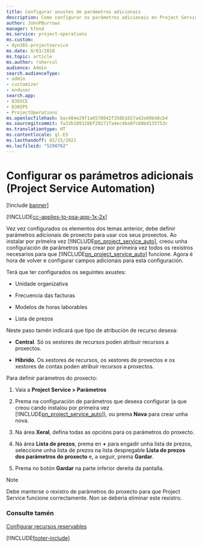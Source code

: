 ```yaml
---
title: Configurar axustes de parámetros adicionais
description: Como configurar os parámetros adicionais en Project Service
author: JohnPBurrows
manager: kfend
ms.service: project-operations
ms.custom:
- dyn365-projectservice
ms.date: 8/03/2018
ms.topic: article
ms.author: ruhercul
audience: Admin
search.audienceType:
- admin
- customizer
- enduser
search.app:
- D365CE
- D365PS
- ProjectOperations
ms.openlocfilehash: bac484e29f1a0578042f350b1657a42e80b48cb4
ms.sourcegitcommit: fa32b1893286f20271fa4ec4be8fc68bd135f53c
ms.translationtype: HT
ms.contentlocale: gl-ES
ms.lasthandoff: 02/15/2021
ms.locfileid: "5290762"
---
```

# <a name="configure-additional-parameter-settings-project-service"></a>Configurar os parámetros adicionais (Project Service Automation)

[!include [banner](../includes/psa-now-project-operations.md)]

[!INCLUDE[cc-applies-to-psa-app-1x-2x](../includes/cc-applies-to-psa-app-1x-2x.md)]

Vez vez configurados os elementos dos temas anterior, debe definir parámetros adicionais de proxecto para usar cos seus proxectos. Ao instalar por primeira vez [!INCLUDE[pn_project_service_auto](../includes/pn-project-service-auto.md)], creou unha configuración de parámetros para crear por primeira vez todos os rexistros necesarios para que [!INCLUDE[pn_project_service_auto](../includes/pn-project-service-auto.md)] funcione. Agora é hora de volver e configurar campos adicionais para esta configuración.  
  
 Terá que ter configurados os seguintes axustes:  
  
-   Unidade organizativa  
  
-   Frecuencia das facturas  
  
-   Modelos de horas laborables  
  
-   Lista de prezos  
 
Neste paso tamén indicará que tipo de atribución de recurso desexa:  
  
- **Central**. Só os xestores de recursos poden atribuír recursos a proxectos.  
  
- **Híbrido**. Os xestores de recursos, os xestores de proxectos e os xestores de contas poden atribuír recursos a proxectos.  
  
 
Para definir parámetros do proxecto:  
  
1. Vaia a **Project Service > Parámetros**  
  
2. Prema na configuración de parámetros que desexa configurar (a que creou cando instalou por primeira vez [!INCLUDE[pn_project_service_auto](../includes/pn-project-service-auto.md)]), ou prema **Nova** para crear unha nova.  
  
3. Na área **Xeral**, defina todas as opcións para os parámetros do proxecto.  
  
4. Na área **Lista de prezos**, prema en **+** para engadir unha lista de prezos, seleccione unha lista de prezos na lista despregable **Lista de prezos dos parámetros do proxecto** e, a seguir, prema **Gardar**.  
  
5. Prema no botón **Gardar** na parte inferior dereita da pantalla.  

> [!NOTE]
> Debe manterse o rexistro de parámetros do proxecto para que Project Service funcione correctamente. Non se debería eliminar este rexistro.

### <a name="see-also"></a>Consulte tamén  
 [Configurar recursos reservables](../psa/set-up-resources.md)


[!INCLUDE[footer-include](../includes/footer-banner.md)]